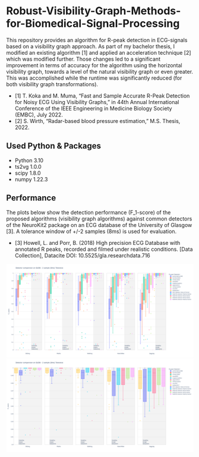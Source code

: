 # Robust-Visibility-Graph-Methods-for-Biomedical-Signal-Processing
This repository provides an algorithm for R-peak detection in ECG-signals based on a visibility graph approach.  As part of my bachelor thesis, I modified an existing algorithm [1] and applied an acceleration technique [2] which was modified further. Those changes led to a significant improvement in terms of accuracy for the algorithm using the horizontal visibility graph, towards a level of the natural visibility graph or even greater. This was accomplished while the runtime was significantly reduced (for both visibility graph transformations).

- [1] T. Koka and M. Muma, “Fast and Sample Accurate R-Peak Detection for Noisy ECG Using Visibility
Graphs,” in 44th Annual International Conference of the IEEE Engineering in Medicine Biology Society
(EMBC), July 2022.
- [2] S. Wirth, “Radar-based blood pressure estimation,” M.S. Thesis, 2022.

## Used Python & Packages
- Python 3.10
- ts2vg 1.0.0
- scipy 1.8.0
- numpy 1.22.3

## Performance
The plots below show the detection performance (F_1-score) of the proposed algorithms (visibility graph algorithms) against common detectors of the NeuroKit2 package on an ECG database of the University of Glasgow [3]. A tolerance window of +/-2 samples (8ms) is used for evaluation.
- [3] Howell, L. and Porr, B. (2018) High precision ECG Database with annotated R peaks, recorded and filmed under realistic conditions. [Data Collection], Datacite DOI: 10.5525/gla.researchdata.716 

![Evaluation on GUDB](plots/gudb_full_2sample.png?raw=true "Evaluation")
![Evaluation on GUDB - Top Detectors](plots/gudb_upper_2sample.png?raw=true "Evaluation - Top Detectors")
